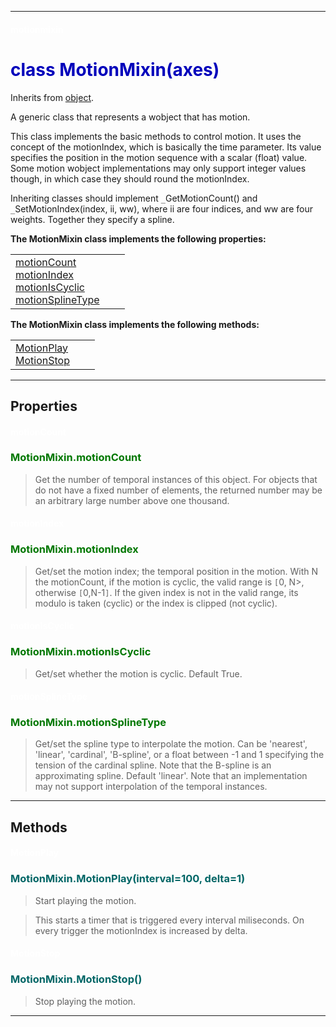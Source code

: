 
---

#### <font color='#FFF'>motionmixin</font> ####
# <font color='#00B'>class MotionMixin(axes)</font> #

Inherits from [object](cls_object.md).

A generic class that represents a wobject that has motion.

This class implements the basic methods to control motion. It uses the concept of the motionIndex, which is basically the time parameter. Its value specifies the position in the motion sequence with a scalar (float) value. Some motion wobject implementations may only support integer values though, in which case they should round the motionIndex.

Inheriting classes should implement `_`GetMotionCount() and  `_`SetMotionIndex(index, ii, ww), where ii are four indices, and ww are four weights. Together they specify a spline.



**The MotionMixin class implements the following properties:**<br /><table cellpadding='10px'><tr>
<td valign='top'>
<a href='#motionCount.md'>motionCount</a><br /><a href='#motionIndex.md'>motionIndex</a><br /><a href='#motionIsCyclic.md'>motionIsCyclic</a><br /><a href='#motionSplineType.md'>motionSplineType</a><br /></td>
<td valign='top'>
</td>
<td valign='top'>
</td>
</tr></table>

**The MotionMixin class implements the following methods:**<br />
<table cellpadding='10px'><tr>
<td valign='top'>
<a href='#MotionPlay.md'>MotionPlay</a><br /><a href='#MotionStop.md'>MotionStop</a><br /></td>
<td valign='top'>
</td>
<td valign='top'>
</td>
</tr></table>



---


## Properties ##

#### <font color='#FFF'>motionCount</font> ####
### <font color='#070'>MotionMixin.motionCount</font> ###

> Get the number of temporal instances of this object. For objects that do not have a fixed number of elements, the returned number may be an arbitrary large number above one thousand.


#### <font color='#FFF'>motionIndex</font> ####
### <font color='#070'>MotionMixin.motionIndex</font> ###

> Get/set the motion index; the temporal position in the motion. With N the motionCount, if the motion is cyclic, the  valid range is `[`0, N>, otherwise `[`0,N-1`]`. If the given index is not in the valid range, its modulo is taken (cyclic) or  the index is clipped (not cyclic).


#### <font color='#FFF'>motionIsCyclic</font> ####
### <font color='#070'>MotionMixin.motionIsCyclic</font> ###

> Get/set whether the motion is cyclic. Default True.


#### <font color='#FFF'>motionSplineType</font> ####
### <font color='#070'>MotionMixin.motionSplineType</font> ###

> Get/set the spline type to interpolate the motion. Can be 'nearest', 'linear', 'cardinal', 'B-spline', or a float between -1 and 1 specifying the tension of the cardinal spline. Note that the B-spline is an approximating spline. Default 'linear'. Note that an implementation may not support interpolation of the temporal  instances.




---


## Methods ##

#### <font color='#FFF'>MotionPlay</font> ####
### <font color='#066'>MotionMixin.MotionPlay(interval=100, delta=1)</font> ###

> Start playing the motion.

> This starts a timer that is triggered every interval miliseconds. On every trigger the motionIndex is increased by delta.




#### <font color='#FFF'>MotionStop</font> ####
### <font color='#066'>MotionMixin.MotionStop()</font> ###

> Stop playing the motion.





---

